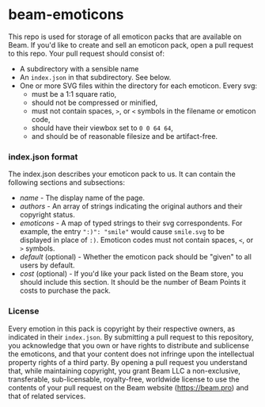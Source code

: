 # beam-emoticons

This repo is used for storage of all emoticon packs that are available on Beam. If you'd like to create and sell an emoticon pack, open a pull request to this repo. Your pull request should consist of:

 * A subdirectory with a sensible name
 * An `index.json` in that subdirectory. See below.
 * One or more SVG files within the directory for each emoticon. Every svg:
   * must be a 1:1 square ratio,
   * should not be compressed or minified,
   * must not contain spaces, `>`, or `<` symbols in the filename or emoticon code,
   * should have their viewbox set to `0 0 64 64`,
   * and should be of reasonable filesize and be artifact-free.

### index.json format

The index.json describes your emoticon pack to us. It can contain the following sections and subsections:

 * *name* - The display name of the page.
 * *authors* - An array of strings indicating the original authors and their copyright status.
 * *emoticons* - A map of typed strings to their svg correspondents. For example, the entry `":)": "smile"` would cause `smile.svg` to be displayed in place of `:)`. Emoticon codes must not contain spaces, `<`, or `>` symbols.
 * *default* (optional) - Whether the emoticon pack should be "given" to all users by default.
 * *cost* (optional) - If you'd like your pack listed on the Beam store, you should include this section. It should be the number of Beam Points it costs to purchase the pack.

### License

Every emotion in this pack is copyright by their respective owners, as indicated in their `index.json`. By submitting a pull request to this repository, you acknowledge that you own or have rights to distribute and sublicense the emoticons, and that your content does not infringe upon the intellectual property rights of a third party. By opening a pull request you understand that, while maintaining copyright, you grant Beam LLC a non-exclusive, transferable, sub-licensable, royalty-free, worldwide license to use the contents of your pull request on the Beam website (https://beam.pro) and that of related services.
